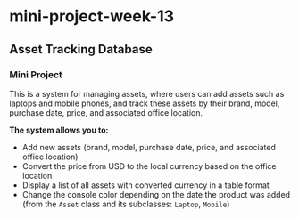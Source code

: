 # mini-project-week-13  
## Asset Tracking Database  
### Mini Project

This is a system for managing assets, where users can add assets such as laptops and mobile phones, and track these assets by their brand, model, purchase date, price, and associated office location.

**The system allows you to:**

- Add new assets (brand, model, purchase date, price, and associated office location)  
- Convert the price from USD to the local currency based on the office location  
- Display a list of all assets with converted currency in a table format  
- Change the console color depending on the date the product was added (from the `Asset` class and its subclasses: `Laptop`, `Mobile`)

